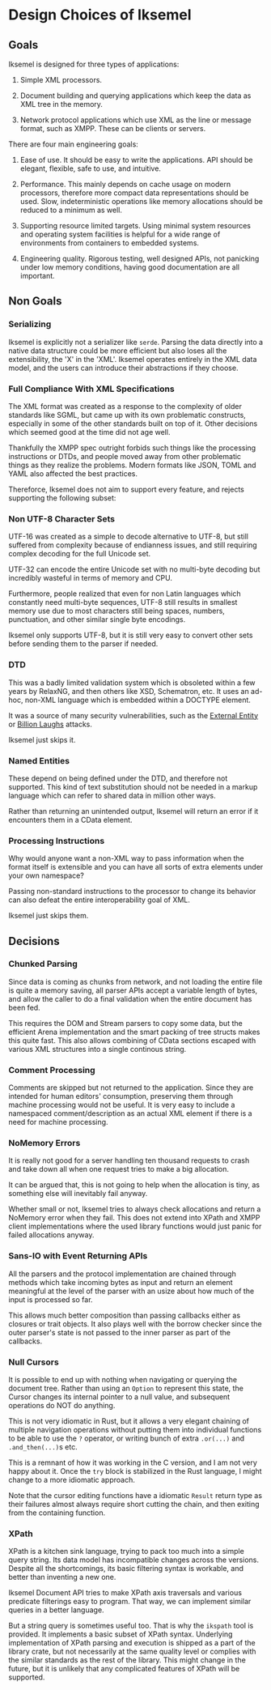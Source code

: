 # Design Choices of Iksemel

## Goals

Iksemel is designed for three types of applications:

1. Simple XML processors.

2. Document building and querying applications which keep the data
   as XML tree in the memory.

3. Network protocol applications which use XML as the line or message
   format, such as XMPP. These can be clients or servers.

There are four main engineering goals:

1. Ease of use. It should be easy to write the applications. API should
   be elegant, flexible, safe to use, and intuitive.

2. Performance. This mainly depends on cache usage on modern processors,
   therefore more compact data representations should be used. Slow,
   indeterministic operations like memory allocations should be reduced
   to a minimum as well.

3. Supporting resource limited targets. Using minimal system resources
   and operating system facilities is helpful for a wide range of
   environments from containers to embedded systems.

4. Engineering quality. Rigorous testing, well designed APIs, not
   panicking under low memory conditions, having good documentation
   are all important.

## Non Goals

### Serializing

Iksemel is explicitly not a serializer like `serde`. Parsing the data
directly into a native data structure could be more efficient but also
loses all the extensibility, the 'X' in the 'XML'. Iksemel operates
entirely in the XML data model, and the users can introduce their
abstractions if they choose.

### Full Compliance With XML Specifications

The XML format was created as a response to the complexity of older
standards like SGML, but came up with its own problematic constructs,
especially in some of the other standards built on top of it. Other
decisions which seemed good at the time did not age well.

Thankfully the XMPP spec outright forbids such things like the
processing instructions or DTDs, and people moved away from other
problematic things as they realize the problems. Modern formats
like JSON, TOML and YAML also affected the best practices.

Thereforce, Iksemel does not aim to support every feature, and
rejects supporting the following subset:

### Non UTF-8 Character Sets

UTF-16 was created as a simple to decode alternative to UTF-8, but
still suffered from complexity because of endianness issues, and
still requiring complex decoding for the full Unicode set.

UTF-32 can encode the entire Unicode set with no multi-byte
decoding but incredibly wasteful in terms of memory and CPU.

Furthermore, people realized that even for non Latin languages
which constantly need multi-byte sequences, UTF-8 still results
in smallest memory use due to most characters still being spaces,
numbers, punctuation, and other similar single byte encodings.

Iksemel only supports UTF-8, but it is still very easy to convert
other sets before sending them to the parser if needed.

### DTD

This was a badly limited validation system which is obsoleted
within a few years by RelaxNG, and then others like XSD,
Schematron, etc. It uses an ad-hoc, non-XML language which is
embedded within a DOCTYPE element.

It was a source of many security vulnerabilities, such as the
[External Entity][XXEATTACK] or [Billion Laughs][BILLIONLOL] attacks.

Iksemel just skips it.

### Named Entities

These depend on being defined under the DTD, and therefore not
supported. This kind of text substitution should not be needed
in a markup language which can refer to shared data in million
other ways.

Rather than returning an unintended output, Iksemel will return
an error if it encounters them in a CData element.

### Processing Instructions

Why would anyone want a non-XML way to pass information when the
format itself is extensible and you can have all sorts of extra
elements under your own namespace?

Passing non-standard instructions to the processor to change its
behavior can also defeat the entire interoperability goal of XML.

Iksemel just skips them.

## Decisions

### Chunked Parsing

Since data is coming as chunks from network, and not loading the
entire file is quite a memory saving, all parser APIs accept a
variable length of bytes, and allow the caller to do a final
validation when the entire document has been fed.

This requires the DOM and Stream parsers to copy some data, but
the efficient Arena implementation and the smart packing of tree
structs makes this quite fast. This also allows combining of CData
sections escaped with various XML structures into a single
continous string.

### Comment Processing

Comments are skipped but not returned to the application. Since
they are intended for human editors' consumption, preserving them
through machine processing would not be useful. It is very easy
to include a namespaced comment/description as an actual XML
element if there is a need for machine processing.

### NoMemory Errors

It is really not good for a server handling ten thousand requests
to crash and take down all when one request tries to make a big
allocation.

It can be argued that, this is not going to help when the allocation
is tiny, as something else will inevitably fail anyway.

Whether small or not, Iksemel tries to always check allocations
and return a NoMemory error when they fail. This does not extend
into XPath and XMPP client implementations where the used library
functions would just panic for failed allocations anyway.

### Sans-IO with Event Returning APIs

All the parsers and the protocol implementation are chained through
methods which take incoming bytes as input and return an element
meaningful at the level of the parser with an usize about how much
of the input is processed so far.

This allows much better composition than passing callbacks either
as closures or trait objects. It also plays well with the borrow
checker since the outer parser's state is not passed to the inner
parser as part of the callbacks.

### Null Cursors

It is possible to end up with nothing when navigating or querying
the document tree. Rather than using an `Option` to represent this
state, the Cursor changes its internal pointer to a null value, and
subsequent operations do NOT do anything.

This is not very idiomatic in Rust, but it allows a very elegant
chaining of multiple navigation operations without putting them
into individual functions to be able to use the `?` operator, or
writing bunch of extra `.or(...)` and `.and_then(...)`s etc.

This is a remnant of how it was working in the C version, and I am
not very happy about it. Once the `try` block is stabilized in the
Rust language, I might change to a more idiomatic approach.

Note that the cursor editing functions have a idiomatic `Result` return
type as their failures almost always require short cutting the chain,
and then exiting from the containing function.

### XPath

XPath is a kitchen sink language, trying to pack too much into a
simple query string. Its data model has incompatible changes
across the versions. Despite all the shortcomings, its basic
filtering syntax is workable, and better than inventing a new one.

Iksemel Document API tries to make XPath axis traversals and various
predicate filterings easy to program. That way, we can implement
similar queries in a better language.

But a string query is sometimes useful too. That is why the `ikspath`
tool is provided. It implements a basic subset of XPath syntax.
Underlying implementation of XPath parsing and execution is shipped
as a part of the library crate, but not necessarily at the same
quality level or complies with the similar standards as the rest of
the library. This might change in the future, but it is unlikely
that any complicated features of XPath will be supported.


[BILLIONLOL]: https://en.wikipedia.org/wiki/Billion_laughs_attack
[XXEATTACK]: https://en.wikipedia.org/wiki/XML_external_entity_attack
